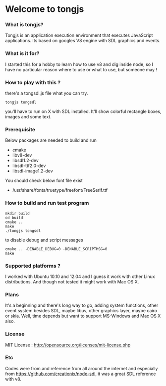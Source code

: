 Welcome to tongjs
======

### What is tongjs?

Tongjs is an application execution environment that executes JavaScript applications.
Its based on googles V8 engine with SDL graphics and events.


### What is it for?

I started this for a hobby to learn how to use v8 and dig inside node, 
so I have no particular reason where to use or what to use, but someone may !


### How to play with this ?

there's a tongsdl.js file what you can try.

	tongjs tongsdl

you'll have to run on X with SDL installed. It'll show colorful rectangle boxes, 
images and some text.

### Prerequisite

Below packages are needed to build and run

  - cmake
  - libv8-dev
  - libsdl1.2-dev
  - libsdl-ttf2.0-dev
  - libsdl-image1.2-dev

You should check below font file exist
  
  - /usr/share/fonts/truetype/freefont/FreeSerif.ttf


### How to build and run test program

	mkdir build
	cd build
	cmake ..
	make
	./tongjs tongsdl

to disable debug and script messages

    cmake .. -DENABLE_DEBUG=0 -DENABLE_SCRIPTMSG=0
	make
### Supported platforms ?

I worked with Ubuntu 10.10 and 12.04 and I guess it work with other Linux distributions.
And though not tested it might work with Mac OS X.


### Plans

It's a beginning and there's long way to go, adding system functions, 
other event system besides SDL, maybe libuv, other graphics layer, maybe cairo or skia.
Well, time depends but want to support MS-Windows and Mac OS X also.


### License

MIT License : http://opensource.org/licenses/mit-license.php


### Etc

Codes were from and reference from all around the internet and especially from
https://github.com/creationix/node-sdl, it was a great SDL reference with v8.